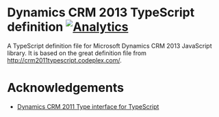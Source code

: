 Dynamics CRM 2013 TypeScript definition [![Analytics](https://ga-beacon.appspot.com/UAUA-1404153-5/Crm2013TypeSript/readme?pixel)](https://github.com/igrigorik/ga-beacon)
===============

A TypeScript definition file for Microsoft Dynamics CRM 2013 JavaScript library. It is based on the great definition file from http://crm2011typescript.codeplex.com/.


Acknowledgements
===============

* [Dynamics CRM 2011 Type interface for TypeScript](http://crm2011typescript.codeplex.com/)